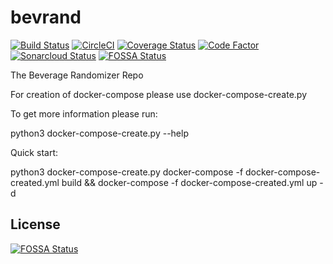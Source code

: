 # bevrand
[![Build Status](https://travis-ci.org/bevrand/bevrand.svg?branch=master)](https://travis-ci.org/bevrand/bevrand)
[![CircleCI](https://circleci.com/gh/bevrand/bevrand.svg?style=svg)](https://circleci.com/gh/bevrand/bevrand)
[![Coverage Status](https://coveralls.io/repos/github/bevrand/bevrand/badge.svg?branch=master)](https://coveralls.io/github/bevrand/bevrand?branch=master)
[![Code Factor](https://www.codefactor.io/repository/github/bevrand/bevrand/badge?style=plastic)](https://www.codefactor.io/repository/github/bevrand/bevrand/badge?style=plastic)
[![Sonarcloud Status](https://sonarcloud.io/api/project_badges/measure?project=bevrand&metric=alert_status)](https://sonarcloud.io/dashboard?id=bevrand)
[![FOSSA Status](https://app.fossa.io/api/projects/git%2Bgithub.com%2Fbevrand%2Fbevrand.svg?type=shield)](https://app.fossa.io/projects/git%2Bgithub.com%2Fbevrand%2Fbevrand?ref=badge_shield)

The Beverage Randomizer Repo

For creation of docker-compose please use docker-compose-create.py

To get more information please run:

python3 docker-compose-create.py --help

Quick start:

python3 docker-compose-create.py
docker-compose -f docker-compose-created.yml build && docker-compose -f docker-compose-created.yml up -d 


## License
[![FOSSA Status](https://app.fossa.io/api/projects/git%2Bgithub.com%2Fbevrand%2Fbevrand.svg?type=large)](https://app.fossa.io/projects/git%2Bgithub.com%2Fbevrand%2Fbevrand?ref=badge_large)